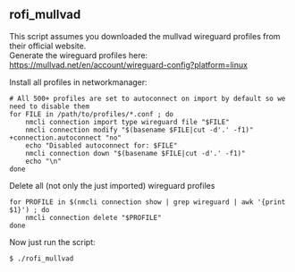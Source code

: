 ## rofi_mullvad

This script assumes you downloaded the mullvad wireguard profiles from their official website.  
Generate the wireguard profiles here: https://mullvad.net/en/account/wireguard-config?platform=linux  

Install all profiles in networkmanager:

    # All 500+ profiles are set to autoconnect on import by default so we need to disable them
    for FILE in /path/to/profiles/*.conf ; do
        nmcli connection import type wireguard file "$FILE"
        nmcli connection modify "$(basename $FILE|cut -d'.' -f1)" +connection.autoconnect "no"
        echo "Disabled autoconnect for: $FILE"
        nmcli connection down "$(basename $FILE|cut -d'.' -f1)"
        echo "\n"
    done

Delete all (not only the just imported) wireguard profiles

    for PROFILE in $(nmcli connection show | grep wireguard | awk '{print $1}') ; do 
        nmcli connection delete "$PROFILE"
    done

Now just run the script:

    $ ./rofi_mullvad

